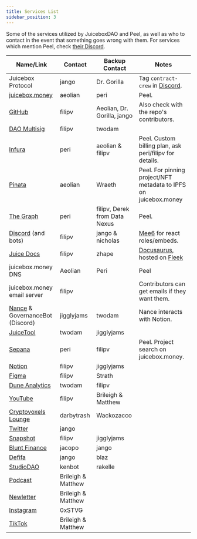 ```yaml
---
title: Services List
sidebar_position: 3
---
```


Some of the services utilized by JuiceboxDAO and Peel, as well as who to contact in the event that something goes wrong with them. For services which mention Peel, check [their Discord](https://discord.gg/7NmqDwGhn2).

| Name/Link                                                                               | Contact            | Backup Contact                | Notes                                                                     |
| --------------------------------------------------------------------------------------- | ------------------ | ----------------------------- | ------------------------------------------------------------------------- |
| Juicebox Protocol                                                                       | jango              | Dr. Gorilla                   | Tag `contract-crew` in [Discord](https://discord.gg/juicebox).            |
| [juicebox.money](https://juicebox.money)                                                | aeolian            | peri                          | Peel.                                                                     |
| [GitHub](https://github.com/jbx-protocol)                                               | filipv             | Aeolian, Dr. Gorilla, jango   | Also check with the repo's contributors.                                  |
| [DAO Multisig](https://app.safe.global/eth:0xAF28bcB48C40dBC86f52D459A6562F658fc94B1e/) | filipv             | twodam                        |                                                                           |
| [Infura](https://infura.io)                                                             | peri               | aeolian & filipv              | Peel. Custom billing plan, ask peri/filipv for details.                   |
| [Pinata](https://www.pinata.cloud/)                                                     | aeolian            | Wraeth                        | Peel. For pinning project/NFT metadata to IPFS on juicebox.money          |
| [The Graph](https://docs.juicebox.money/dev/subgraph/)                                  | peri               | filipv, Derek from Data Nexus | Peel.                                                                     |
| [Discord](https://discord.gg/juicebox) (and bots)                                       | filipv             | jango & nicholas              | [Mee6](https://mee6.xyz) for react roles/embeds.                          |
| [Juice Docs](https://docs.juicebox.money/)                                              | filipv             | zhape                         | [Docusaurus](https://docusaurus.io/), hosted on [Fleek](https://fleek.co) |
| juicebox.money DNS                                                                      | Aeolian            | Peri                          | Peel                                                                      |
| juicebox.money email server                                                             | filipv             |                               | Contributors can get emails if they want them.                            |
| [Nance](https://juicetool.xyz/nance/juicebox) & GovernanceBot (Discord)                 | jigglyjams         | twodam                        | Nance interacts with Notion.                                              |
| [JuiceTool](https://juicetool.xyz)                                                      | twodam             | jigglyjams                    |                                                                           |
| [Sepana](https://sepana.io/)                                                            | peri               | filipv                        | Peel. Project search on juicebox.money.                                   |
| [Notion](https://juicebox.notion.site/Juicebox-Notion-7b2436cec0c145c88b3efa0376c6dba3) | filipv             | jigglyjams                    |                                                                           |
| [Figma](https://www.figma.com/files/team/933380197444944427/Juicebox-%F0%9F%A7%83)      | filipv             | Strath                        |                                                                           |
| [Dune Analytics](https://dune.com/juicebox)                                             | twodam             | filipv                        |                                                                           |
| [YouTube](https://youtube.com/c/juiceboxdao)                                            | filipv             | Brileigh & Matthew            |                                                                           |
| [Cryptovoxels Lounge](http://juicebox.lexicondevils.xyz/)                               | darbytrash         | Wackozacco                    |                                                                           |
| [Twitter](https://twitter.com/juiceboxETH)                                              | jango              |                               |                                                                           |
| [Snapshot](https://snapshot.org/#/jbdao.eth)                                            | filipv             | jigglyjams                    |                                                                           |
| [Blunt Finance](https://blunt.finance/)                                                 | jacopo             | jango                         |                                                                           |
| [Defifa](https://defifa.net)                                                            | jango              | blaz                          |                                                                           |
| [StudioDAO](https://www.studiodao.xyz/)                                                 | kenbot             | rakelle                       |                                                                           |
| [Podcast](https://anchor.fm/thejuicecast)                                               | Brileigh & Matthew |                               |                                                                           |
| [Newletter](https://juicenews.beehiiv.com)                                              | Brileigh & Matthew |                               |                                                                           |
| [Instagram](https://www.instagram.com/juiceboxeth/)                                     | 0xSTVG             |                               |                                                                           |
| [TikTok](https://www.tiktok.com/@juiceboxeth)                                           | Brileigh & Matthew |                               |                                                                           |
